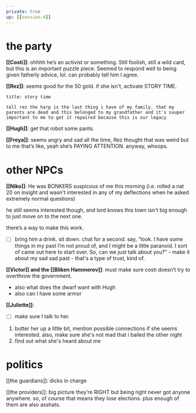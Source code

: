 ```yaml
---
private: true
up: [[session-4]]
---
```


# the party 
**[[Costi]]**: ohhhh he’s an activist or something. Still foolish, still a wild card, but this is an important puzzle piece. Seemed to respond well to being given fatherly advice, lol. can probably tell him I agree. 

**[[Rez]]**: seems good for the 50 gold. if she isn't, activate STORY TIME.

```ad-spoiler-a
title: story time

tell rez the harp is the last thing i have of my family. that my parents are dead and this belonged to my grandfather and it's suuper important to me to get it repaired because this is our legacy
```


**[[Hugh]]**: get that robot some pants. 

**[[Freya]]**: seems angry and sad all the time, Rez thought that was weird but to me that’s like, yeah she’s PAYING ATTENTION. anyway, whoops.

# other NPCs
**[[Niko]]**: 
He was BONKERS suspicous of me this morning (i.e. rolled a nat 20 on insight and wasn't interested in any of my deflections when he asked extremely normal questions)

he still seems interested though, and lord knows this town isn't big enough to just move on to the next one. 

there’s a way to make this work. 
- [ ] bring him a drink. sit down. chat for a second. say, “look. I have some things in my past I’m not proud of, and I might be a little paranoid. I sort of came out here to start over. So, can we just talk about you?”
		- make it about my sad sad past
		- that's a type of trust, kind of.

**[[Victor]] and the [[Bliken Hammerov]]**: must make sure costi doesn’t try to overthrow the government. 
-   also what does the dwarf want with Hugh
-   also can I have some armor 

**[[Juliette]]**:
- [ ] make sure I talk to her.
1. butter her up a little bit, mention possible connections if she seems interested. also, make sure she's not mad that i bailed the other night
2. find out what she's heard about me

# politics
[[the guardians]]: dicks in charge 

[[the providers]]: big picture they’re RIGHT but being right never got anyone anywhere. so, of course that means they lose elections. plus enough of them are also asshats.